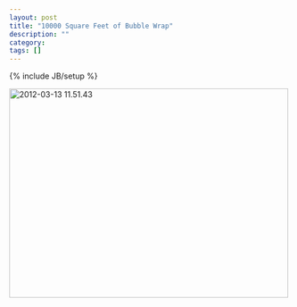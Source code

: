```yaml
---
layout: post
title: "10000 Square Feet of Bubble Wrap"
description: ""
category: 
tags: []
---
```

{% include JB/setup %}

<a href="http://www.flickr.com/photos/elliottwilliams/6987290895/" title="2012-03-13 11.51.43 by elliottwilliams, on Flickr"><img src="http://farm8.staticflickr.com/7054/6987290895_6bf5597b5f.jpg" width="500" height="375" alt="2012-03-13 11.51.43"></a>
